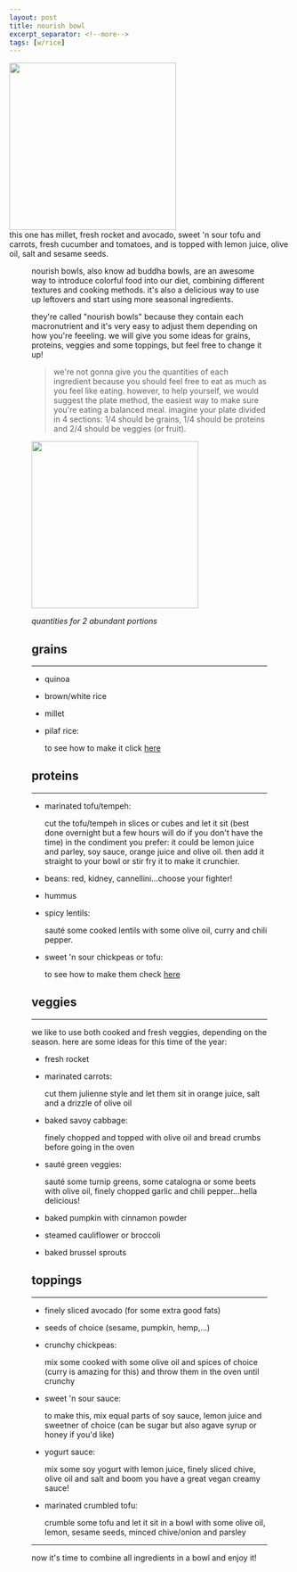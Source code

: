 ```yaml
---
layout: post
title: nourish bowl
excerpt_separator: <!--more-->
tags: [w/rice]
---
```


 <img src="../../../images/nourish-bowl.jfif" width="300">
 
 <figcaption>this one has millet, fresh rocket and avocado, sweet 'n sour tofu and carrots, fresh cucumber and tomatoes, and is topped with lemon juice, olive oil, salt and sesame seeds.</figcaption>
 <figure>

 

 
 <!--more-->
 nourish bowls, also know ad buddha bowls, are an awesome way to introduce colorful food into our diet, combining different textures and cooking methods. it's also a delicious way to use up leftovers and start using more seasonal ingredients.
 
 they're called "nourish bowls" because they  contain each macronutrient and it's very easy to adjust them depending on how you're feeeling. we will give you some ideas for grains, proteins, veggies and some toppings, but feel free to change it up!
 
 > we're not gonna give you the quantities of each ingredient because you should feel free to eat as much as you feel like eating. however, to help yourself, we would suggest the plate method, the easiest way to make sure you're eating a balanced meal. 
 imagine your plate divided in 4 sections: 1/4 should be grains, 1/4 should be proteins and 2/4 should be veggies (or fruit).
 
<img src="../../../images/nourish-bowl.jfif" width="300">
 



*quantities for 2 abundant portions*



## grains
---

- quinoa
- brown/white rice
- millet
- pilaf rice:

    to see how to make it click [here](https://fagiolini.github.io/pilaf-rice/)


## proteins
---

- marinated tofu/tempeh:
  
  cut the tofu/tempeh in slices or cubes and let it sit (best done overnight but a few hours will do if you don't have the time) in the condiment you prefer: it could be lemon juice and parley, soy sauce, orange juice and olive oil. then add it straight to your bowl or stir fry it to make it crunchier.
- beans: red, kidney, cannellini...choose your fighter!
- hummus
- spicy lentils:
  
  sauté some cooked lentils with some olive oil, curry and chili pepper.
- sweet 'n sour chickpeas or tofu:
   
     to see how to make them check [here](https://fagiolini.github.io/sweet-sour-chickpeas/)


## veggies
---

we like to use both cooked and fresh veggies, depending on the season. here are some ideas for this time of the year:

- fresh rocket
- marinated carrots:
   
  cut them julienne style and let them sit in orange juice, salt and a drizzle of olive oil
- baked savoy cabbage:
  
  finely chopped and topped with olive oil and bread crumbs before going in the oven
- sauté green veggies:
  
  sauté some turnip greens, some catalogna or some beets with olive oil, finely chopped garlic and chili pepper...hella delicious!
- baked pumpkin with cinnamon powder
- steamed cauliflower or broccoli
- baked brussel sprouts


## toppings
---

- finely sliced avocado (for some extra good fats)
- seeds of choice (sesame, pumpkin, hemp,...)
- crunchy chickpeas:
  
  mix some cooked with some olive oil and spices of choice (curry is amazing for this) and throw them in the oven until crunchy
- sweet 'n sour sauce:
  
  to make this, mix equal parts of soy sauce, lemon juice and sweetner of choice (can be sugar but also agave syrup or honey if you'd like)
- yogurt sauce:
  
  mix some soy yogurt with lemon juice, finely sliced chive, olive oil and salt and boom you have a great vegan creamy sauce!
- marinated crumbled tofu:
  
  crumble some tofu and let it sit in a bowl with some olive oil, lemon, sesame seeds, minced chive/onion and parsley



---


now it's time to combine all ingredients in a bowl and enjoy it!



